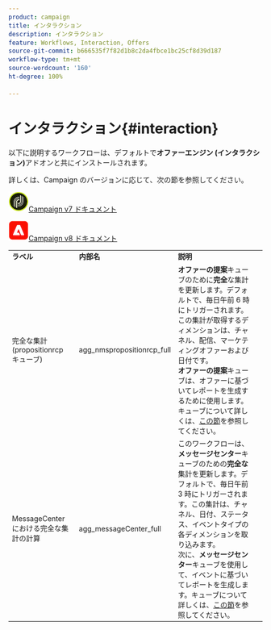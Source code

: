 ```yaml
---
product: campaign
title: インタラクション
description: インタラクション
feature: Workflows, Interaction, Offers
source-git-commit: b666535f7f82d1b8c2da4fbce1bc25cf8d39d187
workflow-type: tm+mt
source-wordcount: '160'
ht-degree: 100%

---
```



# インタラクション{#interaction}



以下に説明するワークフローは、デフォルトで&#x200B;**オファーエンジン (インタラクション)**&#x200B;アドオンと共にインストールされます。

詳しくは、Campaign のバージョンに応じて、次の節を参照してください。

![](assets/do-not-localize/v7.jpeg)[Campaign v7 ドキュメント](../../interaction/using/interaction-and-offer-management.md)

![](assets/do-not-localize/v8.png)[Campaign v8 ドキュメント](https://experienceleague.adobe.com/docs/campaign/campaign-v8/send/interaction/interaction.html?lang=ja)


<table> 
 <tbody> 
  <tr> 
   <td> <strong>ラベル</strong><br /> </td> 
   <td> <strong>内部名</strong><br /> </td> 
   <td> <strong>説明</strong><br /> </td> 
  </tr> 
  <tr> 
   <td> <span class="uicontrol">完全な集計 (propositionrcp キューブ)</span> <br /> </td> 
   <td> <span class="uicontrol">agg_nmspropositionrcp_full</span> <br /> </td> 
   <td> <strong>オファーの提案</strong>キューブのために<strong>完全</strong>な集計を更新します。デフォルトで、毎日午前 6 時にトリガーされます。この集計が取得するディメンションは、チャネル、配信、マーケティングオファーおよび日付です。<br /><strong>オファーの提案</strong>キューブは、オファーに基づいてレポートを生成するために使用します。キューブについて詳しくは、<a href="../../reporting/using/ac-cubes.md">この節</a>を参照してください。<br /> </td> 
  </tr> 
   <tr> 
   <td> <span class="uicontrol">MessageCenter における完全な集計の計算</span> <br /> </td> 
   <td> <span class="uicontrol">agg_messageCenter_full</span> <br /> </td> 
   <td> このワークフローは、<strong>メッセージセンター</strong>キューブのための<strong>完全な</strong>集計を更新します。デフォルトで、毎日午前 3 時にトリガーされます。この集計は、チャネル、日付、ステータス、イベントタイプの各ディメンションを取り込みます。<br />次に、<strong>メッセージセンター</strong>キューブを使用して、イベントに基づいてレポートを生成します。キューブについて詳しくは、<a href="../../reporting/using/ac-cubes.md">この節</a>を参照してください。<br /> </td> 
   <td> <br /> </td> 
  </tr> 
 </tbody> 
</table>

